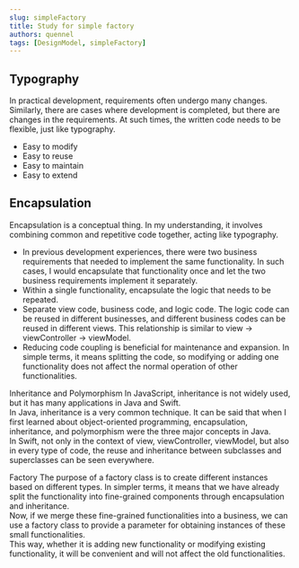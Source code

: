 ```yaml
---
slug: simpleFactory
title: Study for simple factory
authors: quennel
tags: [DesignModel, simpleFactory]
---
```


## Typography
In practical development, requirements often undergo many changes. Similarly, there are cases where development is completed, but there are changes in the requirements. At such times, the written code needs to be flexible, just like typography.

- Easy to modify
- Easy to reuse
- Easy to maintain
- Easy to extend

## Encapsulation
Encapsulation is a conceptual thing. In my understanding, it involves combining common and repetitive code together, acting like typography.
- In previous development experiences, there were two business requirements that needed to implement the same functionality. In such cases, I would encapsulate that functionality once and let the two business requirements implement it separately.
- Within a single functionality, encapsulate the logic that needs to be repeated.
- Separate view code, business code, and logic code. The logic code can be reused in different businesses, and different business codes can be reused in different views. This relationship is similar to view -> viewController -> viewModel.
- Reducing code coupling is beneficial for maintenance and expansion. In simple terms, it means splitting the code, so modifying or adding one functionality does not affect the normal operation of other functionalities.

Inheritance and Polymorphism
In JavaScript, inheritance is not widely used, but it has many applications in Java and Swift.  
In Java, inheritance is a very common technique. It can be said that when I first learned about object-oriented programming, encapsulation, inheritance, and polymorphism were the three major concepts in Java.  
In Swift, not only in the context of view, viewController, viewModel, but also in every type of code, the reuse and inheritance between subclasses and superclasses can be seen everywhere.

Factory
The purpose of a factory class is to create different instances based on different types.
In simpler terms, it means that we have already split the functionality into fine-grained components through encapsulation and inheritance.  
Now, if we merge these fine-grained functionalities into a business, we can use a factory class to provide a parameter for obtaining instances of these small functionalities.  
This way, whether it is adding new functionality or modifying existing functionality, it will be convenient and will not affect the old functionalities.  